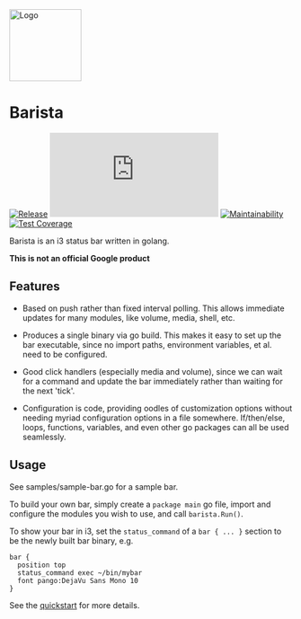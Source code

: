 <!--
Copyright 2018 Google Inc.

Licensed under the Apache License, Version 2.0 (the "License");
you may not use this file except in compliance with the License.
You may obtain a copy of the License at

    http://www.apache.org/licenses/LICENSE-2.0

Unless required by applicable law or agreed to in writing, software
distributed under the License is distributed on an "AS IS" BASIS,
WITHOUT WARRANTIES OR CONDITIONS OF ANY KIND, either express or implied.
See the License for the specific language governing permissions and
limitations under the License.
-->
<img src="https://raw.githubusercontent.com/soumya92/barista/gh-pages/logo/128.png" height="128" width="128" alt="Logo" />

# Barista

[![Release](https://github.com/soumya92/barista/workflows/Release/badge.svg)](https://github.com/soumya92/barista/releases/tag/autorelease)
[![GoDoc](https://godoc.org/barista.run?status.svg)](https://godoc.org/barista.run)
[![Maintainability](https://api.codeclimate.com/v1/badges/753f34fc34df1a05b05f/maintainability)](https://codeclimate.com/github/soumya92/barista/maintainability)
[![Test Coverage](https://api.codeclimate.com/v1/badges/753f34fc34df1a05b05f/test_coverage)](https://codeclimate.com/github/soumya92/barista/test_coverage)

Barista is an i3 status bar written in golang.

**This is not an official Google product**

## Features

- Based on push rather than fixed interval polling. This allows immediate updates
  for many modules, like volume, media, shell, etc.

- Produces a single binary via go build. This makes it easy to set up the bar
  executable, since no import paths, environment variables, et al. need to be
  configured.

- Good click handlers (especially media and volume), since we can wait for a
  command and update the bar immediately rather than waiting for the next 'tick'.

- Configuration is code, providing oodles of customization options without
  needing myriad configuration options in a file somewhere. If/then/else, loops,
  functions, variables, and even other go packages can all be used seamlessly.

## Usage

See samples/sample-bar.go for a sample bar.

To build your own bar, simply create a `package main` go file,
import and configure the modules you wish to use, and call `barista.Run()`.

To show your bar in i3, set the `status_command` of a `bar { ... }` section
to be the newly built bar binary, e.g.

```
bar {
  position top
  status_command exec ~/bin/mybar
  font pango:DejaVu Sans Mono 10
}
```

See the [quickstart](https://barista.run/#quickstart) for more details.
